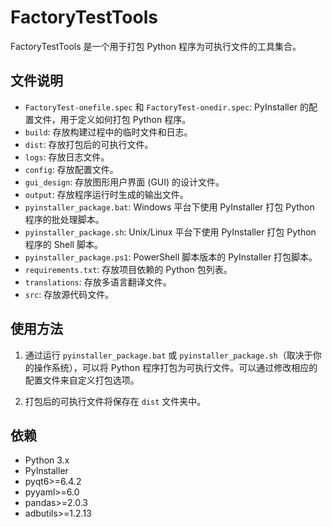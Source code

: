 # FactoryTestTools

FactoryTestTools 是一个用于打包 Python 程序为可执行文件的工具集合。

## 文件说明

- `FactoryTest-onefile.spec` 和 `FactoryTest-onedir.spec`: PyInstaller 的配置文件，用于定义如何打包 Python 程序。
- `build`: 存放构建过程中的临时文件和日志。
- `dist`: 存放打包后的可执行文件。
- `logs`: 存放日志文件。
- `config`: 存放配置文件。
- `gui_design`: 存放图形用户界面 (GUI) 的设计文件。
- `output`: 存放程序运行时生成的输出文件。
- `pyinstaller_package.bat`: Windows 平台下使用 PyInstaller 打包 Python 程序的批处理脚本。
- `pyinstaller_package.sh`: Unix/Linux 平台下使用 PyInstaller 打包 Python 程序的 Shell 脚本。
- `pyinstaller_package.ps1`: PowerShell 脚本版本的 PyInstaller 打包脚本。
- `requirements.txt`: 存放项目依赖的 Python 包列表。
- `translations`: 存放多语言翻译文件。
- `src`: 存放源代码文件。

## 使用方法

1. 通过运行 `pyinstaller_package.bat` 或 `pyinstaller_package.sh`（取决于你的操作系统），可以将 Python 程序打包为可执行文件。可以通过修改相应的配置文件来自定义打包选项。

2. 打包后的可执行文件将保存在 `dist` 文件夹中。

## 依赖

- Python 3.x
- PyInstaller
- pyqt6>=6.4.2
- pyyaml>=6.0
- pandas>=2.0.3
- adbutils>=1.2.13
